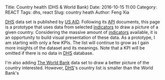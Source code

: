 Title: Country health (DHS & World Bank)
Date: 2016-10-15 11:00
Category: REACT
Tags: dhs, react
Slug: country heath
Author: Feng Xia

[DHS][] data set is published by [US AID][]. Following its [API][]
documents, this page is a prototype that
uses data from selected [indicators][]
to draw a picture of a given country.  Considering the massive
amount of [indicators][] available, it is an opportunity
to build visual presentation of these data. As a prototype,
I am starting with only a few KPIs. The list will continue
to grow as I gain more insights of the dataset and its meanings.
Note that a KPI will be
omitted if there is no data in [DHS][] database.

[dhs]: http://dhsprogram.com/data/
[us aid]: https://www.usaid.gov/
[api]: http://api.dhsprogram.com/#/index.html
[indicators]: http://api.dhsprogram.com/#/api-indicators.cfm

I'm also adding [The World Bank][] data set to
draw a better picture of the country interested. However,
[DHS][]'s country list is smaller than the World Bank's

[the world bank]: https://datahelpdesk.worldbank.org/knowledgebase/articles/898599-api-indicator-queries


<div id="dhs"></div>

<script type="text/babel">

var randomId = function(){
    return "DHS"+(Math.random()*1e32).toString(12);
};

//****************************************
//
//    Common AJAX containers
//
//****************************************
var AjaxContainer = React.createClass({
    getInitialState: function(){
        return {
            loading: false
        }
    },
    getData: function(){
        if (this.state.loading){
            return null;
        }else{
            this.setState({
                loading: true
            });
        }

        // Get data
        var that = this;
        var handleUpdate = this.props.handleUpdate;
        console.log("getting: "+this.props.apiUrl);

        j$.ajax({
            url: this.props.apiUrl,
            dataType: "json",
            method: "GET",
            success: function(resp){
                if ((typeof resp != "undefined") && resp){
                    handleUpdate(resp);
                }
            } // end of success
        });
    },
    componentWillMount: function(){
        this.debounceGetData = _.debounce(function(){
            this.getData();
        }, 500);
    },
    render: function(){
        // Get data
        if (!this.state.loading && this.debounceGetData){
            this.debounceGetData();
        }
        return null;
    }
});

//****************************************
//
//    Common graph containers
//
//****************************************
var GraphFactory = React.createClass({
    render: function(){
        var data = this.props.data;

        // Validate data set
        if (typeof data == "undefined" || data === null || data.length == 0){
            return null;
        }

        // Render graph by chart type
        if (this.props.type === "bar"){
            // container id
            var containerId = randomId();
            return (
                <div className="page-header">
                    <h3>
                        {this.props.countryCode}
                    </h3>
                    <GraphBox containerId={containerId}
                        {...this.props}
                        d3config={this.props.d3config.default}/>
                </div>
            );
        } else if (this.props.type === "line"){
            // container id
            var containerId = randomId();
            return (
                <div className="page-header">
                    <h3>
                        {this.props.countryCode}
                    </h3>
                    <GraphBox containerId={containerId}
                        {...this.props}
                        data={data}
                        d3config={this.props.d3config.line}
                    />
                </div>
            );
        } else if (this.props.type === "pie"){
            var graphs = [];
            var data = this.props.data;

            // Regroup by year
            var tmp = {};
            for (var i=0; i<data.length;i++){
                var year = data[i].SurveyYear;
                if (tmp.hasOwnProperty(year)){
                    tmp[year].push(data[i])
                } else{
                    tmp[year] = [data[i]];
                }
            }

            // One pie chart per year's data
            for (year in tmp){
                var containerId = randomId();
                var title= [this.props.title, year].join(" -- ");

                graphs.push(
                    <div key={randomId()} style={{display:"inline-block"}}>
                        <h3>
                            {this.props.countryCode}
                        </h3>
                        <GraphBox containerId={containerId}
                            {...this.props}
                            data={tmp[year]}
                            d3config={this.props.d3config.default}
                            title={title}/>
                    </div>
                );
            }
            return (
                <div className="row my-multicol-2 page-header">
                    {graphs}
                </div>
            );
        }

        // Default
        return null;
    }
});

var GraphBox = React.createClass({
    makeViz: function(data){
        this.viz = d3plus.viz()
            .container("#"+this.props.containerId)
            .config(this.props.d3config)
            .data(this.props.data)
            .type(this.props.type)
            .draw();
    },
    componentDidMount: function(){
        // Initialize graph
        this.makeViz(this.props.data);

        // Set up data updater
        var that = this;
        this.debounceUpdate = _.debounce(function(data){
            that.viz.data(data);
            that.viz.draw();
        }, 500);
    },
    render: function(){
        // If data changed
        var currentValue = this.props.data && this.props.data.valueOf();
        if (currentValue != null && this.preValue !== currentValue){
            this.preValue = currentValue;

            // Update graph data
            if (this.viz && this.debounceUpdate){
                this.debounceUpdate(this.props.data);
            }
        }

        return (
            <figure id={this.props.containerId} style={{minHeight:"500px"}}>
                <figcaption>{this.props.title}</figcaption>
            </figure>
        );
    }
});


//****************************************
//
//    Application containers
//
//****************************************
var CountryAlphabeticList = React.createClass({
    render: function(){
        var letter = this.props.letter;
        var setCountry = this.props.setCountry;
        var fields = this.props.countries.map(function(c){
            if (c.iso2Code.startsWith(letter) || letter.toLowerCase()=="all"){
                return (
                    <li key={c.iso2Code} style={{marginTop:"0.7em"}}>
                    <button className="btn btn-default"
                        onClick={setCountry.bind(null,c.iso2Code)}
                    >
                        {c.name} ({c.iso2Code})
                    </button>
                    </li>
                );
            }
        });

        return (
            <div>
                <h3>{this.props.letter}</h3>
                <ul className="list-inline">
                    {fields}
                </ul>
            </div>
        );
    }
});

var CountryBox = React.createClass({
    getInitialState: function(){
        return {
            data: [],
            index: "A"
        }
    },
    handleUpdate: function(data){
        // Save response data
        this.setState({
            data: data[1]
        });
    },
    getUrl: function(){
        //var api = "http://api.dhsprogram.com/rest/dhs/countries";
        var api = "http://api.worldbank.org/countries?format=json&per_page=1000";
        return api;
    },
    setIndex: function(letter){
        this.setState({
            index: letter
        });
    },
    render: function(){
        // Build A-Z index
        var alphabet = "abcdefghijklmnopqrstuvwxyz".toUpperCase().split("");
        alphabet.unshift("All");
        var current = this.state.index;
        var setIndex = this.setIndex;
        var index = alphabet.map(function(letter){
            var highlight = current==letter?"myhighlight":"";
            return (
                <li key={letter} onClick={setIndex.bind(null,letter)}>
                    <a className={highlight}>{letter}</a>
                </li>
            );
        });

        // Update data
        if (this.state.data=="undefined" || this.state.data.length < 1){
            var api = this.getUrl();
            return (
                <AjaxContainer
                    apiUrl={api}
                    handleUpdate={this.handleUpdate} />
            );
        }

        // Render
        return (
            <div className="page-header">
                <ul className="list-inline">
                    {index}
                </ul>
                <CountryAlphabeticList
                    letter={current}
                    countries={this.state.data}
                    setCountry={this.props.setCountry} />
            </div>
        );
    }
});


var DhsGraphContainer = React.createClass({
    getInitialState: function(){
        return {
            data: [],
            // graph config, mostly to define based on
            // data structure saved in "data" so the graph
            // knows which property stands for what
            d3config: {
                "default": {
                    "id": "Indicator",
                    "color": "Indicator",
                    "text": "Indicator",
                    "legend": false,
                    "y": "Value",
                    "x": "SurveyYear",
                    "time": "SurveyYear",
                    "size": "Value",
                    "footer": {
                        position: "top",
                        value: "Data source: USAID DHS Program"
                    }
                },
                "line": {
                    "id": "",
                    "text": "Indicator",
                    "time": "SurveyYear",
                    "shape": {
                        interpolate: "step"
                    },
                    "y": "Value",
                    "x": "SurveyYear",
                    "footer": {
                        position: "top",
                        value: "Data source: USAID DHS Program"
                    }
                }
            }
        }
    },
    getUrl: function(countryCode, indicators){
        // Build DHS API url
        var baseUrl = "http://api.dhsprogram.com/rest/dhs/v4/data?";
        var queries = {
            "countryIds": countryCode,
            "indicatorIds": indicators.join(","),
            "perpage": 1000, // max for non-registered user

            // return fields must match what is being used in D3 graph
            "returnFields": ["Indicator","Value","SurveyYear"].join(",")
        };
        var tmp = [];
        for (var key in queries){
            var val = queries[key];
            if (val && (val.length > 0)){
                tmp.push(key + "=" + val);
            }
        }
        return baseUrl+tmp.join("&");
    },
    cleanData:function(data){
        if (typeof data === "undefined" || data === null){
            return [];
        }else {
            // Data needs to be massaged
            for (var i = 0; i<data.length; i++){
                data[i].SurveyYear = ""+data[i].SurveyYear;
            }
            return data;
        }

    },
    handleUpdate: function(data){
        this.setState({
            data: this.cleanData(data.Data)
        });
    },
    render: function(){
        // If country code changed, update data
        var changed = false;
        var currentValue = this.props.countryCode && this.props.countryCode.valueOf();
        if (currentValue != null && this.preValue !== currentValue){
            this.preValue = currentValue;
            var api = this.getUrl(this.props.countryCode, this.props.indicators);
            return (
                <AjaxContainer
                    handleUpdate={this.handleUpdate}
                    apiUrl={api} />
            );
        }

        // Render graphs
        return (
            <GraphFactory
                data={this.state.data}
                d3config={this.state.d3config}
                {...this.props}
            />
        );
    }
});

var WbGraphContainer = React.createClass({
    getInitialState: function(){
        return {
            data: [],
            d3config: {
                "default": {
                    "id": "date",
                    "color": "date",
                    "text": "date",
                    "time": "date",
                    "legend": false,
                    "y": "value",
                    "x": "date",
                    "size": "value",
                    "footer": {
                        position: "top",
                        value: "Data source: The World Bank"
                    }
                },
                "line": {
                    "id": "country",
                    "text": "date",
                    "time": "date",
                    "shape": {
                        interpolate: "basis"
                    },
                    "legend": false,
                    "y": "value",
                    "x": "date",
                    "footer": {
                        position: "top",
                        value: "Data source: The World Bank"
                    }
                }
            }
        }
    },
    getUrl: function(countryCode, indicator){
        // Build DHS API url
        var baseUrl = "http://api.worldbank.org/countries/";
        var tmp = [countryCode, "indicators", indicator].join("/");
        var query = "?date=1995:2015&format=json&per_page=1000";
        return baseUrl+tmp+query;
    },
    handleUpdate: function(data){
        this.setState({
            data: this.cleanData(data[1])
        });
    },
    cleanData:function(data){
        if (typeof data === "undefined" || data === null){
            return [];
        }else{
            var tmp = [];
            for (var i = 0; i<data.length; i++){
                if (data[i].value !== null){
                    data[i].value = parseFloat(data[i].value);
                    tmp.push(data[i]);
                }
            }
            return  _.sortBy(tmp, 'date');
        }
    },
    render: function(){
        // If country code changed, update data
        var changed = false;
        var currentValue = this.props.countryCode && this.props.countryCode.valueOf();
        if (currentValue != null && this.preValue !== currentValue){
            this.preValue = currentValue;
            var api = this.getUrl(this.props.countryCode, this.props.indicator);
            return (
                <AjaxContainer
                    handleUpdate={this.handleUpdate}
                    apiUrl={api} />
            );
        }

        // Render graphs
        return (
            <GraphFactory
                data={this.state.data}
                d3config={this.state.d3config}
                {...this.props}
            />
        );
    }
});

var RootBox = React.createClass({
    getInitialState: function(){
        return {
            countryCode: null,
            dhsGraphs: [{
                title: "Age-specific fertility rate for the three years preceding the survey, expressed per 1,000 women",
                indicators:[
                    "FE_FRTR_W_A15",
                    "FE_FRTR_W_A20",
                    "FE_FRTR_W_A25",
                    "FE_FRTR_W_A30",
                    "FE_FRTR_W_A35",
                    "FE_FRTR_W_A40",
                    "FE_FRTR_W_A45",
                ],
                type: "bar"
            },{
                title:"HIV prevalence among couples",
                indicators:[
                    "HA_HPAC_B_CPP",
                    "HA_HPAC_B_CPN",
                    "HA_HPAC_B_CNP",
                    "HA_HPAC_B_CNN"
                ],
                type: "pie"
            }],
            wbGraphs:[{
                title: "Rural population (% of total population)",
                indicator: "SP.RUR.TOTL.ZS",
                type: "bar"
            },{
                title: "GNI per capita, Atlas method (current US$)",
                indicator: "NY.GNP.PCAP.CD",
                type: "bar"
            },{
                title: "Life expectancy at birth, total (years)",
                indicator: "SP.DYN.LE00.IN",
                type: "line"
            },{
                title: "Inflation, GDP deflator (annual %)",
                indicator: "NY.GDP.DEFL.KD.ZG",
                type: "bar"
            },{
                title: "Inflation, consumer prices (annual %)",
                indicator: "FP.CPI.TOTL.ZG",
                type: "bar"
            },{
                title: "Real interest rate (%)",
                indicator: "FR.INR.RINR",
                type: "line"
            },{
                title: "Fertility rate, total (births per woman)",
                indicator: "SP.DYN.TFRT.IN",
                type: "line"
            },{
                title: "Population ages 0-14 (% of total)",
                indicator: "SP.POP.0014.TO.ZS",
                type: "line"
            },{
                title: "Population ages 15-64 (% of total)",
                indicator: "SP.POP.1564.TO.ZS",
                type: "line"
            },{
                title: "Health expenditure, total (% of GDP)",
                indicator: "SH.XPD.TOTL.ZS",
                type: "bar"
            },{
                title: "Health expenditure per capita (current US$)",
                indicator: "SH.XPD.PCAP",
                type: "bar"
            },{
                title: "Urban population (% of total)",
                indicator: "SP.URB.TOTL.IN.ZS",
                type: "bar"
            },{
                title: "Population living in slums, (% of urban population)",
                indicator: "EN.POP.SLUM.UR.ZS",
                type: "bar"
            },{
                title: "Revenue, excluding grants (% of GDP)",
                indicator: "GC.REV.XGRT.GD.ZS",
                type: "bar"
            },{
                title: "External debt stocks, public and publicly guaranteed (PPG) (DOD, current US$)",
                indicator: "DT.DOD.DPPG.CD",
                type: "line"
            },{
                title: "Bank nonperforming loans to total gross loans (%)",
                indicator: "FB.AST.NPER.ZS",
                type: "bar"
            },{
                title: "Bank capital to assets ratio (%)",
                indicator: "FB.BNK.CAPA.ZS",
                type: "bar"
            },{
                title: "Broad money growth (annual %)",
                indicator: "FM.LBL.BMNY.ZG",
                type: "line"
            },{
                title: "Merchandise trade (% of GDP)",
                indicator: "TG.VAL.TOTL.GD.ZS",
                type: "line"
            },{
                title: "Merchandise exports (current US$)",
                indicator: "TX.VAL.MRCH.CD.WT",
                type: "line"
            },{
                title: "Merchandise imports (current US$)",
                indicator: "TM.VAL.MRCH.CD.WT",
                type: "line"
            },{
                title: "High-technology exports (% of manufactured exports)",
                indicator: "TX.VAL.TECH.MF.ZS",
                type: "line"
            },{
                title: "Foreign direct investment, net inflows (BoP, current US$)",
                indicator: "BX.KLT.DINV.CD.WD",
                type: "line"
            },{
                title: "Stocks traded, total value (% of GDP)",
                indicator: "CM.MKT.TRAD.GD.ZS",
                type: "line"
            },{
                title: "Stocks traded, turnover ratio of domestic shares (%)",
                indicator: "CM.MKT.TRNR",
                type: "line"
            },{
                title: "Expense (% of GDP)",
                indicator: "GC.XPN.TOTL.GD.ZS",
                type: "line"
            },{
                title: "Tax revenue (% of GDP)",
                indicator: "GC.TAX.TOTL.GD.ZS",
                type: "line"
            },{
                title: "CO2 emissions (metric tons per capita)",
                indicator: "EN.ATM.CO2E.PC",
                type: "line"
            },{
                title: "Energy use (kg of oil equivalent per capita)",
                indicator: "EG.USE.PCAP.KG.OE",
                type: "line"
            },{
                title: "International tourism, expenditures (% of total imports)",
                indicator: "ST.INT.XPND.MP.ZS",
                type: "line"
            },{
                title: "International tourism, receipts (% of total exports)",
                indicator: "ST.INT.RCPT.XP.ZS",
                type: "line"
            }]
        }
    },
    setCountry: function(code){
        this.setState({
            countryCode: code
        });
    },
    render: function(){
        var countryCode = this.state.countryCode;
        var dhs = this.state.dhsGraphs.map(function(g){
            var id = randomId();
            return (
                <DhsGraphContainer
                    key={id}
                    countryCode={countryCode}
                    {...g}
                />
            );
        });
        var wb = this.state.wbGraphs.map(function(g){
            var id = randomId();
            return (
                <WbGraphContainer
                    key={id}
                    countryCode={countryCode}
                    {...g}
                />
            );
        });

        return (
            <div>
                <CountryBox setCountry={this.setCountry} />
                {dhs}
                {wb}
            </div>
        );
    }
});

ReactDOM.render(
    <RootBox />,
    document.getElementById("dhs")
);
</script>
